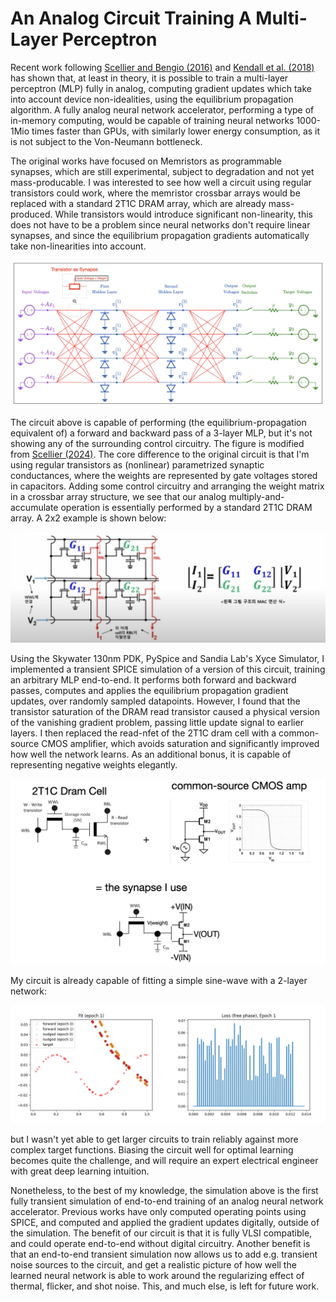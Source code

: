 # An Analog Circuit Training A Multi-Layer Perceptron

Recent work following [Scellier and Bengio (2016)](https://arxiv.org/abs/1602.05179) and [Kendall et al. (2018)](https://arxiv.org/abs/2006.01981) has shown that, at least in theory, it is possible to train a multi-layer perceptron (MLP) fully in analog, computing gradient updates which take into account device non-idealities, using the equilibrium propagation algorithm. A fully analog neural network accelerator, performing a type of in-memory computing, would be capable of training neural networks 1000-1Mio times faster than GPUs, with similarly lower energy consumption, as it is not subject to the Von-Neumann bottleneck. 

The original works have focused on Memristors as programmable synapses, which are still experimental, subject to degradation and not yet mass-producable. I was interested to see how well a circuit using regular transistors could work, where the memristor crossbar arrays would be replaced with a standard 2T1C DRAM array, which are already mass-produced. While transistors would introduce significant non-linearity, this does not have to be a problem since neural networks don't require linear synapses, and since the equilibrium propagation gradients automatically take non-linearities into account.

![](figures/analogmlp.png)

The circuit above is capable of performing (the equilibrium-propagation equivalent of) a forward and backward pass of a 3-layer MLP, but it's not showing any of the surrounding control circuitry. The figure is modified from [Scellier (2024)](https://arxiv.org/abs/2402.11674). The core difference to the original circuit is that I'm using regular transistors as (nonlinear) parametrized synaptic conductances, where the weights are represented by gate voltages stored in capacitors. Adding some control circuitry and arranging the weight matrix in a crossbar array structure, we see that our analog multiply-and-accumulate operation is essentially performed by a standard 2T1C DRAM array. A 2x2 example is shown below:

![](figures/2t1ccrossbar.png)

Using the Skywater 130nm PDK, PySpice and Sandia Lab's Xyce Simulator, I implemented a transient SPICE simulation of a version of this circuit, training an arbitrary MLP end-to-end. It performs both forward and backward passes, computes and applies the equilibrium propagation gradient updates, over randomly sampled datapoints. However, I found that the transistor saturation of the DRAM read transistor caused a physical version of the vanishing gradient problem, passing little update signal to earlier layers. I then replaced the read-nfet of the 2T1C dram cell with a common-source CMOS amplifier, which avoids saturation and significantly improved how well the network learns. As an additional bonus, it is capable of representing negative weights elegantly. 

![](figures/synapse.png)

My circuit is already capable of fitting a simple sine-wave with a 2-layer network:

![](figures/training_progress.gif)

but I wasn't yet able to get larger circuits to train reliably against more complex target functions. Biasing the circuit well for optimal learning becomes quite the challenge, and will require an expert electrical engineer with great deep learning intuition. 

Nonetheless, to the best of my knowledge, the simulation above is the first fully transient simulation of end-to-end training of an analog neural network accelerator. Previous works have only computed operating points using SPICE, and computed and applied the gradient updates digitally, outside of the simulation. The benefit of our circuit is that it is fully VLSI compatible, and could operate end-to-end without digital circuitry. Another benefit is that an  end-to-end transient simulation now allows us to add e.g. transient noise sources to the circuit, and get a realistic picture of how well the learned neural network is able to work around the regularizing effect of thermal, flicker, and shot noise. This, and much else, is left for future work.
